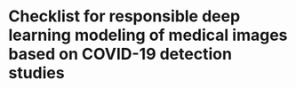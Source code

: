 # Checklist for responsible deep learning modeling of medical images based on COVID-19 detection studies


<!-- DO NOT EDIT THIS SECTION -->
<!--START_SECTION:data-section-->
